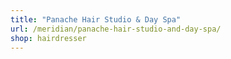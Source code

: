 ```yaml
---
title: "Panache Hair Studio & Day Spa"
url: /meridian/panache-hair-studio-and-day-spa/
shop: hairdresser
---
```

